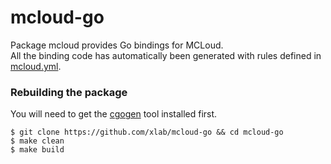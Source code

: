 mcloud-go
=======

Package mcloud provides Go bindings for MCLoud.<br />
All the binding code has automatically been generated with rules defined in [mcloud.yml](/mcloud.yml).

### Rebuilding the package

You will need to get the [cgogen](https://git.io/cgogen) tool installed first.

```
$ git clone https://github.com/xlab/mcloud-go && cd mcloud-go
$ make clean
$ make build
```